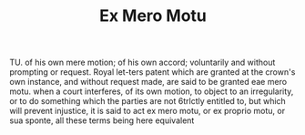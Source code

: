 ---
title: Ex Mero Motu
letter: E
permalink: "/definitions/bld-ex-mero-motu.html"
body: TU. of his own mere motion; of his own accord; voluntarily and without prompting
  or request. Royal let-ters patent which are granted at the crown's own instance,
  and without request made, are said to be granted eae mero motu. when a court interferes,
  of its own motion, to object to an irregularity, or to do something which the parties
  are not 6trlctly entitled to, but which will prevent injustice, it is said to act
  ex mero motu, or ex proprio motu, or sua sponte, all these terms being here equivalent
published_at: '2018-07-07'
source: Black's Law Dictionary 2nd Ed (1910)
layout: post
---